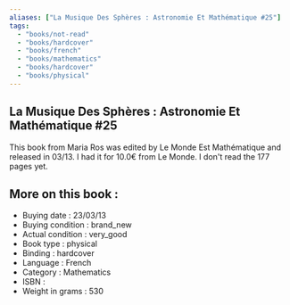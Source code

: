 ```yaml
---
aliases: ["La Musique Des Sphères : Astronomie Et Mathématique #25"] 
tags: 
  - "books/not-read" 
  - "books/hardcover" 
  - "books/french"
  - "books/mathematics"
  - "books/hardcover"
  - "books/physical"
---
```



## La Musique Des Sphères : Astronomie Et Mathématique #25
This book from Maria Ros was edited by Le Monde Est Mathématique and released in 03/13. I had it for 10.0€ from Le Monde. I don't read the 177 pages yet.

## More on this book :
- Buying date : 23/03/13
- Buying condition : brand_new
- Actual condition : very_good
- Book type : physical
- Binding : hardcover
- Language : French
- Category : Mathematics
- ISBN : 
- Weight in grams : 530
